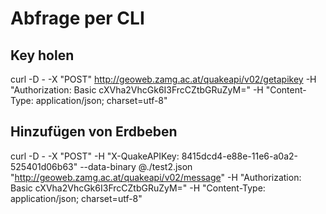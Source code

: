 # Abfrage per CLI
## Key holen
curl -D - -X "POST" http://geoweb.zamg.ac.at/quakeapi/v02/getapikey -H "Authorization: Basic cXVha2VhcGk6I3FrcCZtbGRuZyM=" -H "Content-Type: application/json; charset=utf-8"
## Hinzufügen von Erdbeben
curl -D - -X "POST" -H "X-QuakeAPIKey: 8415dcd4-e88e-11e6-a0a2-525401d06b63" --data-binary @./test2.json "http://geoweb.zamg.ac.at/quakeapi/v02/message" -H "Authorization: Basic cXVha2VhcGk6I3FrcCZtbGRuZyM=" -H "Content-Type: application/json; charset=utf-8"